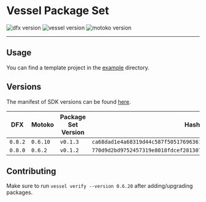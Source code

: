 # Vessel Package Set

![dfx version](https://img.shields.io/badge/dfx-v0.8.2-blue)
![vessel version](https://img.shields.io/badge/vessel-v0.6.2-blue)
![motoko version](https://img.shields.io/badge/motoko-v0.6.10-blue)

---

## Usage

You can find a template project in the [example](./example) directory.

## Versions

The manifest of SDK versions can be found [here](https://download.dfinity.systems/sdk/manifest.json).

| DFX     | Motoko   | Package Set Version | Hash |
|---------|----------|---------------------|------|
| `0.8.2` | `0.6.10` | `v0.1.3`            | `ca68dad1e4a68319d44c587f505176963615d533b8ac98bdb534f37d1d6a5b47` |
| `0.8.0` | `0.6.2`  | `v0.1.2`            | `770d9d2bd9752457319e8018fdcef2813073e76e0637b1f37a7f761e36e1dbc2` |

## Contributing

Make sure to run `vessel verify --version 0.6.20` after adding/upgrading packages.
